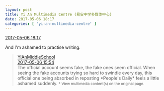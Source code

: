 ```yaml
---
layout: post
title: Yi An Multimedia Centre (易安中学多媒体中心)
date: 2017-05-06 18:17
categories: [ 'yi-an-multimedia-centre' ]
---
```


<div class="weibo-info">
  <a href="http://weibo.com/6196825252/F1SkQcqHl">2017-05-06 18:17</a>
</div>

And I'm ashamed to practise writing.

<!-- more -->

> <div class="weibo-post-name">
>   <a href="http://weibo.com/yianschool">YiAnMiddleSchool</a>
> </div>
> <div class="weibo-info">
>   <a href="http://weibo.com/6074218720/F1RoQphJ6">2017-05-06 15:54</a>
> </div>
> The official account seems fake, the fake ones seem official. When seeing the fake accounts trying so hard to swindle every day, this official one being absorbed in reposting *People's Daily* feels a little ashamed suddenly.  
> <small>* View multimedia content(s) on the original page.</small>
